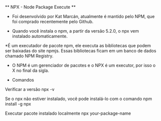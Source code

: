 ** NPX - Node Package Execute **

* Foi desenvolvido por Kat Marcán, atualmente é mantido pelo NPM, que foi comprado recentemente pelo Github.

* Quando você instala o npm, a partir da versão 5.2.0, o npx vem instalado automaticamente.

*É um executador de pacote npm, ele executa as bibliotecas que podem ser baixadas do site npmjs. 
Essas bibliotecas ficam em um banco de dados chamado NPM Registry. 

* O NPM é um gerenciador de pacotes e o NPX é um executor, por isso o X no final da sigla.


* Comandos 

Verificar a versão 
npx -v

Se o npx não estiver instalado, você pode instalá-lo com o comando
npm install -g npx

Executar pacote instalado localmente 
npx your-package-name






